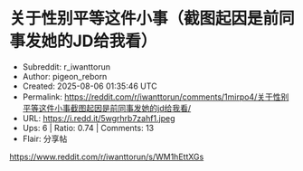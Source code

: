 # 关于性别平等这件小事（截图起因是前同事发她的JD给我看）

- Subreddit: r_iwanttorun
- Author: pigeon_reborn
- Created: 2025-08-06 01:35:46 UTC
- Permalink: https://reddit.com/r/iwanttorun/comments/1mirpo4/关于性别平等这件小事截图起因是前同事发她的jd给我看/
- URL: https://i.redd.it/5wgrhrb7zahf1.jpeg
- Ups: 6 | Ratio: 0.74 | Comments: 13
- Flair: 分享帖


<https://www.reddit.com/r/iwanttorun/s/WM1hEttXGs>

